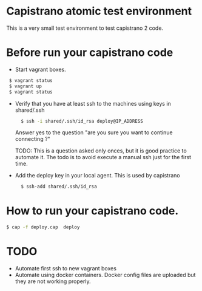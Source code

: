 # Capistrano atomic test environment

This is a very small test environment to test capistrano 2 code.

# Before run your capistrano code

- Start vagrant boxes.
```bash
 $ vagrant status
 $ vagrant up
 $ vagrant status

```

- Verify that you have at least ssh to the machines using keys in shared/.ssh

    ```bash
      $ ssh -i shared/.ssh/id_rsa deploy@IP_ADDRESS 

    ```
    Answer yes to the question  "are you sure you want to continue connecting ?"
     
    TODO: This is a question asked only onces, but it is good practice to automate it.
          The todo is to avoid execute a manual ssh just for the first time.

- Add the deploy key in your local agent. This is used by capistrano 
    ```bash
      $ ssh-add shared/.ssh/id_rsa
    ```



# How to run your capistrano code.

```bash
$ cap -f deploy.cap  deploy

```



# TODO
- Automate first ssh to new vagrant boxes
- Automate using docker containers. Docker config files are uploaded but they are not
  working properly.


